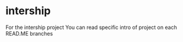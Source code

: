 # intership
For the intership project 
You can read specific intro of project on each READ.ME branches
